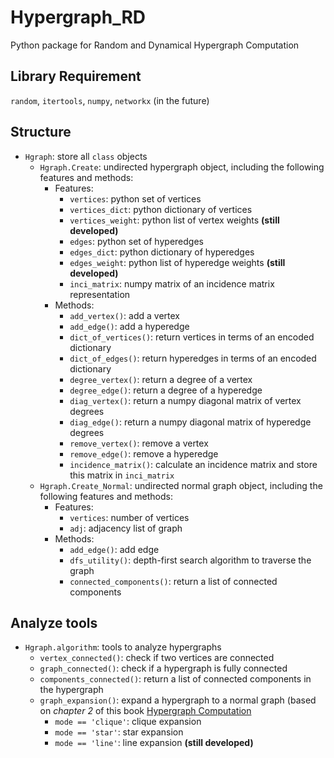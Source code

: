 # Hypergraph_RD
Python package for Random and Dynamical Hypergraph Computation

## Library Requirement
`random`, `itertools`, `numpy`, `networkx` (in the future)

## Structure
- `Hgraph`: store all `class` objects
  - `Hgraph.Create`: undirected hypergraph object, including the following features and methods:
    - Features:
        - `vertices`: python set of vertices
        - `vertices_dict`: python dictionary of vertices
        - `vertices_weight`: python list of vertex weights **(still developed)**
        - `edges`: python set of hyperedges
        - `edges_dict`: python dictionary of hyperedges
        - `edges_weight`: python list of hyperedge weights **(still developed)**
        - `inci_matrix`: numpy matrix of an incidence matrix representation
    - Methods:
        - `add_vertex()`: add a vertex
        - `add_edge()`: add a hyperedge
        - `dict_of_vertices()`: return vertices in terms of an encoded dictionary
        - `dict_of_edges()`: return hyperedges in terms of an encoded dictionary
        - `degree_vertex()`: return a degree of a vertex
        - `degree_edge()`: return a degree of a hyperedge
        - `diag_vertex()`: return a numpy diagonal matrix of vertex degrees
        - `diag_edge()`: return a numpy diagonal matrix of hyperedge degrees
        - `remove_vertex()`: remove a vertex
        - `remove_edge()`: remove a hyperedge
        - `incidence_matrix()`: calculate an incidence matrix and store this matrix in `inci_matrix`
  - `Hgraph.Create_Normal`: undirected normal graph object, including the following features and methods:
    - Features:
        - `vertices`: number of vertices
        - `adj`: adjacency list of graph
    - Methods:
        - `add_edge()`: add edge
        - `dfs_utility()`: depth-first search algorithm to traverse the graph
        - `connected_components()`: return a list of connected components
## Analyze tools
- `Hgraph.algorithm`: tools to analyze hypergraphs
  - `vertex_connected()`: check if two vertices are connected
  - `graph_connected()`: check if a hypergraph is fully connected
  - `components_connected()`: return a list of connected components in the hypergraph
  - `graph_expansion()`: expand a hypergraph to a normal graph (based on *chapter 2* of this book [Hypergraph Computation](https://link.springer.com/book/10.1007/978-981-99-0185-2)
    - `mode == 'clique'`: clique expansion
    - `mode == 'star'`: star expansion
    - `mode == 'line'`: line expansion **(still developed)**
